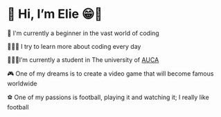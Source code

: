 <h1>👋 Hi, I’m Elie 😁🐺</h1>
<p> 👀 I'm currently a beginner in the vast world of coding</p>
<p> 👨🏾‍💻 I try to learn more about coding every day</p>
<p> 👨🏾‍🎓I’m currently a student in The university of <a href="https://auca.ac.rw/">AUCA</a></p>
<p> 🎮 One of my dreams is to create a video game that will become famous worldwide</p>
<p> ⚽ One of my passions is football, playing it and watching it; I really like football</p>

<!---
Elijah-it/Elijah-it is a ✨ special ✨ repository because its `README.md` (this file) appears on your GitHub profile.
You can click the Preview link to take a look at your changes.
--->
